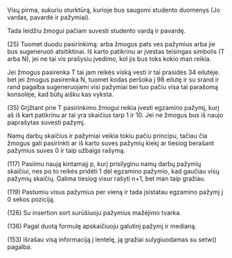 Visų pirma, sukuriu sturktūrą, kurioje bus saugomi studento duomenys (Jo vardas, pavardė ir pažymiai). 

Tada leidžiu žmogui pačiam suvesti studento vardą ir pavardę.

(25) Tuomet duodu pasirinkimą: arba žmogus pats ves pažymius arba jie bus sugeneruoti atsitiktinai. Iš karto patikrinu ar įvestas teisingas simbolis (T arba N), jei ne tai vis prašysiu įvedimo, kol jis bus toks kokio man reikia.

Jei žmogus pasirenka T tai jam reikės viską vesti ir tai prasidės 34 eilutėje. bet jei žmogus pasirenka N, tuomet kodas peršoka į 98 eilutę ir su srand ir rand pagalba sugeneruojami visi pažymiai bei tuo pačiu visa tai parašomą konsolėje, kad būtų aišku kas vyksta.

(35) Grįžtant prie T pasirinkimo žmogui reikia įvesti egzamino pažymį, kurį aš iš kart patikrinu ar tai yra skaičius tarp 1 ir 10. Jei ne žmogus bus iš naujo paprašytas suvesti pažymį.

Namų darbų skaičius ir pažymiai veikia tokiu pačiu principu, tačiau čia žmogus gali pasirinkti ar iš karto suves pažymių kiekį ar tiesiog berašant pažymius suves 0 ir taip užbaigs rašymą.

(117) Pasiimu naują kintamajį p, kurį prisilyginu namų darbų pažymių skaičiui, nes po to reikės pridėti 1 dėl egzamino pažymio, kad gaučiau visų pažymių skaičių. Galima tiesiog visur rašyti n+1, bet man taip gražiau.

(119) Pastumiu visus pažymius per vieną ir tada įsistatau egzamino pažymį į 0 sekos poziciją.

(126) Su insertion sort surūšiuoju pažymius mažėjimo tvarka.

(136) Pagal duotą formulę apskaičiuoju galutinį pažymį ir medianą.

(153) Išrašau visą informaciją į lentelę, ją gražiai sulygiuodamas su setw() pagalba.
